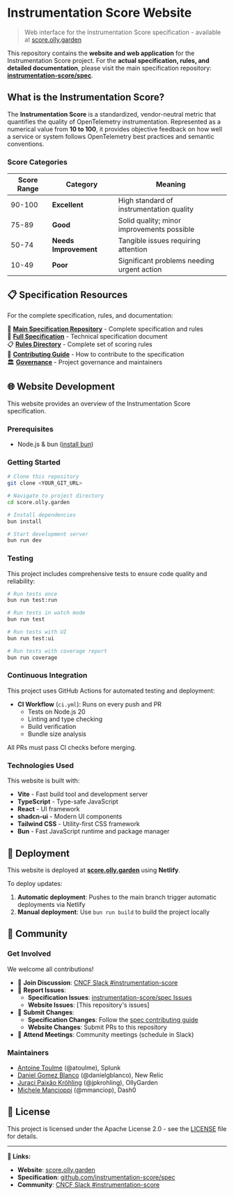 # Instrumentation Score Website

> Web interface for the Instrumentation Score specification - available at [score.olly.garden](https://score.olly.garden)

This repository contains the **website and web application** for the Instrumentation Score project. For the **actual specification, rules, and detailed documentation**, please visit the main specification repository: **[instrumentation-score/spec](https://github.com/instrumentation-score/spec)**.

## What is the Instrumentation Score?

The **Instrumentation Score** is a standardized, vendor-neutral metric that quantifies the quality of OpenTelemetry instrumentation. Represented as a numerical value from **10 to 100**, it provides objective feedback on how well a service or system follows OpenTelemetry best practices and semantic conventions.

### Score Categories

| Score Range | Category              | Meaning                                    |
| ----------- | --------------------- | ------------------------------------------ |
| 90-100      | **Excellent**         | High standard of instrumentation quality   |
| 75-89       | **Good**              | Solid quality; minor improvements possible |
| 50-74       | **Needs Improvement** | Tangible issues requiring attention        |
| 10-49       | **Poor**              | Significant problems needing urgent action |

## 📋 Specification Resources

For the complete specification, rules, and documentation:

📖 **[Main Specification Repository](https://github.com/instrumentation-score/spec)** - Complete specification and rules  
📄 **[Full Specification](https://github.com/instrumentation-score/spec/blob/main/specification.md)** - Technical specification document  
📋 **[Rules Directory](https://github.com/instrumentation-score/spec/tree/main/rules)** - Complete set of scoring rules  
🔧 **[Contributing Guide](https://github.com/instrumentation-score/spec/blob/main/CONTRIBUTING.md)** - How to contribute to the specification  
🏛️ **[Governance](https://github.com/instrumentation-score/spec/blob/main/GOVERNANCE.md)** - Project governance and maintainers  

## 🌐 Website Development

This website provides an overview of the Instrumentation Score specification.

### Prerequisites

- Node.js & bun ([install bun](https://bun.sh/docs/installation))

### Getting Started

```sh
# Clone this repository
git clone <YOUR_GIT_URL>

# Navigate to project directory
cd score.olly.garden

# Install dependencies
bun install

# Start development server
bun run dev
```

### Testing

This project includes comprehensive tests to ensure code quality and reliability:

```sh
# Run tests once
bun run test:run

# Run tests in watch mode
bun run test

# Run tests with UI
bun run test:ui

# Run tests with coverage report
bun run coverage
```

### Continuous Integration

This project uses GitHub Actions for automated testing and deployment:

- **CI Workflow** (`ci.yml`): Runs on every push and PR
  - Tests on Node.js 20
  - Linting and type checking
  - Build verification
  - Bundle size analysis

All PRs must pass CI checks before merging.

### Technologies Used

This website is built with:

- **Vite** - Fast build tool and development server
- **TypeScript** - Type-safe JavaScript
- **React** - UI framework
- **shadcn-ui** - Modern UI components
- **Tailwind CSS** - Utility-first CSS framework
- **Bun** - Fast JavaScript runtime and package manager

## 🚀 Deployment

This website is deployed at **[score.olly.garden](https://score.olly.garden)** using **Netlify**.

To deploy updates:

1. **Automatic deployment**: Pushes to the main branch trigger automatic deployments via Netlify
2. **Manual deployment**: Use `bun run build` to build the project locally

## 🤝 Community

### Get Involved

We welcome all contributions!

- 💬 **Join Discussion**: [CNCF Slack #instrumentation-score](https://cloud-native.slack.com/archives/C090FEG5R0F)
- 🐛 **Report Issues**: 
  - **Specification Issues**: [instrumentation-score/spec Issues](https://github.com/instrumentation-score/spec/issues)
  - **Website Issues**: [This repository's issues]
- 🔀 **Submit Changes**: 
  - **Specification Changes**: Follow the [spec contributing guide](https://github.com/instrumentation-score/spec/blob/main/CONTRIBUTING.md)
  - **Website Changes**: Submit PRs to this repository
- 📅 **Attend Meetings**: Community meetings (schedule in Slack)

### Maintainers

- [Antoine Toulme](https://github.com/atoulme) (@atoulme), Splunk
- [Daniel Gomez Blanco](https://github.com/danielgblanco) (@danielgblanco), New Relic
- [Juraci Paixão Kröhling](https://github.com/jpkrohling) (@jpkrohling), OllyGarden
- [Michele Mancioppi](https://github.com/mmanciop) (@mmanciop), Dash0

## 📜 License

This project is licensed under the Apache License 2.0 - see the [LICENSE](https://github.com/instrumentation-score/spec/blob/main/LICENSE) file for details.

---

**🔗 Links:**
- **Website**: [score.olly.garden](https://score.olly.garden)
- **Specification**: [github.com/instrumentation-score/spec](https://github.com/instrumentation-score/spec)
- **Community**: [CNCF Slack #instrumentation-score](https://cloud-native.slack.com/archives/C090FEG5R0F)
